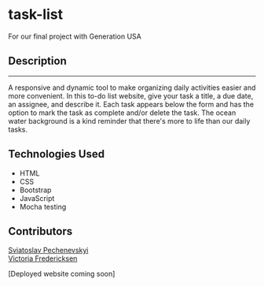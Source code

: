 # task-list
For our final project with Generation USA
<br>

## Description
<hr>
A responsive and dynamic tool to make organizing daily activities easier and more convenient. In this to-do list website, give your task a title, a due date, an assignee, and describe it. Each task appears below the form and has the option to mark the task as complete and/or delete the task. The ocean water background is a kind reminder that there's more to life than our daily tasks.

## Technologies Used

* HTML
* CSS
* Bootstrap
* JavaScript
* Mocha testing

## Contributors
[Sviatoslav Pechenevskyi](https://github.com/Svyatoslavpech) <br>
[Victoria Fredericksen](https://github.com/victoriafreder)

[Deployed website coming soon]
